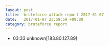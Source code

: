 ```yaml
---
layout: post
title:  bruteforce attack report 2017-01-07
date:   2017-01-07 23:59:59 +09:00
category: bruteforce report
---
```


* 03:33 unknown[183.80.127.89]
